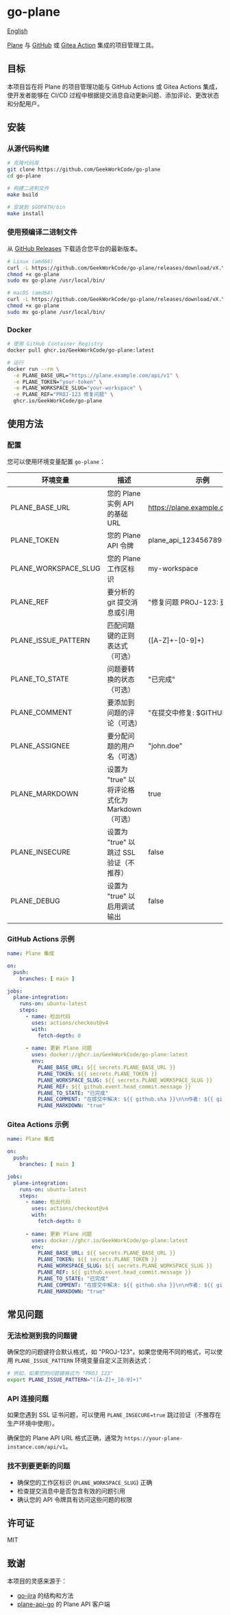 # go-plane

[English](./README.md)

[Plane](https://plane.so/) 与 [GitHub](https://docs.github.com/en/actions) 或 [Gitea Action](https://docs.gitea.com/usage/actions/overview) 集成的项目管理工具。

## 目标

本项目旨在将 Plane 的项目管理功能与 GitHub Actions 或 Gitea Actions 集成，使开发者能够在 CI/CD 过程中根据提交消息自动更新问题、添加评论、更改状态和分配用户。

## 安装

### 从源代码构建

```bash
# 克隆代码库
git clone https://github.com/GeekWorkCode/go-plane
cd go-plane

# 构建二进制文件
make build

# 安装到 $GOPATH/bin
make install
```

### 使用预编译二进制文件

从 [GitHub Releases](https://github.com/GeekWorkCode/go-plane/releases) 下载适合您平台的最新版本。

```bash
# Linux (amd64)
curl -L https://github.com/GeekWorkCode/go-plane/releases/download/vX.Y.Z/go-plane-vX.Y.Z-linux-amd64 -o go-plane
chmod +x go-plane
sudo mv go-plane /usr/local/bin/

# macOS (amd64)
curl -L https://github.com/GeekWorkCode/go-plane/releases/download/vX.Y.Z/go-plane-vX.Y.Z-darwin-amd64 -o go-plane
chmod +x go-plane
sudo mv go-plane /usr/local/bin/
```

### Docker

```bash
# 使用 GitHub Container Registry
docker pull ghcr.io/GeekWorkCode/go-plane:latest

# 运行
docker run --rm \
  -e PLANE_BASE_URL="https://plane.example.com/api/v1" \
  -e PLANE_TOKEN="your-token" \
  -e PLANE_WORKSPACE_SLUG="your-workspace" \
  -e PLANE_REF="PROJ-123 修复问题" \
  ghcr.io/GeekWorkCode/go-plane
```

## 使用方法

### 配置

您可以使用环境变量配置 `go-plane`：

| 环境变量             | 描述                                            | 示例                             |
| -------------------- | ----------------------------------------------- | -------------------------------- |
| PLANE_BASE_URL       | 您的 Plane 实例 API 的基础 URL                  | https://plane.example.com/api/v1 |
| PLANE_TOKEN          | 您的 Plane API 令牌                             | plane_api_123456789              |
| PLANE_WORKSPACE_SLUG | 您的 Plane 工作区标识                           | my-workspace                     |
| PLANE_REF            | 要分析的 git 提交消息或引用                     | "修复问题 PROJ-123: 更新 API"    |
| PLANE_ISSUE_PATTERN  | 匹配问题键的正则表达式（可选）                  | ([A-Z]+-[0-9]+)                  |
| PLANE_TO_STATE       | 问题要转换的状态（可选）                        | "已完成"                         |
| PLANE_COMMENT        | 要添加到问题的评论（可选）                      | "在提交中修复: $GITHUB_SHA"      |
| PLANE_ASSIGNEE       | 要分配问题的用户名（可选）                      | "john.doe"                       |
| PLANE_MARKDOWN       | 设置为 "true" 以将评论格式化为 Markdown（可选） | true                             |
| PLANE_INSECURE       | 设置为 "true" 以跳过 SSL 验证（不推荐）         | false                            |
| PLANE_DEBUG          | 设置为 "true" 以启用调试输出                    | false                            |

### GitHub Actions 示例

```yaml
name: Plane 集成

on:
  push:
    branches: [ main ]

jobs:
  plane-integration:
    runs-on: ubuntu-latest
    steps:
      - name: 检出代码
        uses: actions/checkout@v4
        with:
          fetch-depth: 0
      
      - name: 更新 Plane 问题
        uses: docker://ghcr.io/GeekWorkCode/go-plane:latest
        env:
          PLANE_BASE_URL: ${{ secrets.PLANE_BASE_URL }}
          PLANE_TOKEN: ${{ secrets.PLANE_TOKEN }}
          PLANE_WORKSPACE_SLUG: ${{ secrets.PLANE_WORKSPACE_SLUG }}
          PLANE_REF: ${{ github.event.head_commit.message }}
          PLANE_TO_STATE: "已完成"
          PLANE_COMMENT: "在提交中解决: ${{ github.sha }}\n\n作者: ${{ github.actor }}"
          PLANE_MARKDOWN: "true"
```

### Gitea Actions 示例

```yaml
name: Plane 集成

on:
  push:
    branches: [ main ]

jobs:
  plane-integration:
    runs-on: ubuntu-latest
    steps:
      - name: 检出代码
        uses: actions/checkout@v4
        with:
          fetch-depth: 0
      
      - name: 更新 Plane 问题
        uses: docker://ghcr.io/GeekWorkCode/go-plane:latest
        env:
          PLANE_BASE_URL: ${{ secrets.PLANE_BASE_URL }}
          PLANE_TOKEN: ${{ secrets.PLANE_TOKEN }}
          PLANE_WORKSPACE_SLUG: ${{ secrets.PLANE_WORKSPACE_SLUG }}
          PLANE_REF: ${{ github.event.head_commit.message }}
          PLANE_TO_STATE: "已完成"
          PLANE_COMMENT: "在提交中解决: ${{ github.sha }}\n\n作者: ${{ github.actor }}"
          PLANE_MARKDOWN: "true"
```

## 常见问题

### 无法检测到我的问题键

确保您的问题键符合默认格式，如 "PROJ-123"。如果您使用不同的格式，可以使用 `PLANE_ISSUE_PATTERN` 环境变量自定义正则表达式：

```bash
# 例如，如果您的问题键格式为 "PROJ_123"
export PLANE_ISSUE_PATTERN="([A-Z]+_[0-9]+)"
```

### API 连接问题

如果您遇到 SSL 证书问题，可以使用 `PLANE_INSECURE=true` 跳过验证（不推荐在生产环境中使用）。

确保您的 Plane API URL 格式正确，通常为 `https://your-plane-instance.com/api/v1`。

### 找不到要更新的问题

- 确保您的工作区标识 (`PLANE_WORKSPACE_SLUG`) 正确
- 检查提交消息中是否包含有效的问题引用
- 确认您的 API 令牌具有访问这些问题的权限

## 许可证

MIT

## 致谢

本项目的灵感来源于：
- [go-jira](https://github.com/appleboy/go-jira) 的结构和方法
- [plane-api-go](https://github.com/GeekWorkCode/plane-api-go) 的 Plane API 客户端 